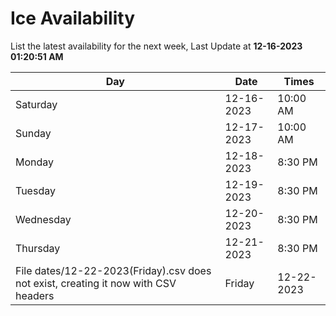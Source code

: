 # Ice Availability

List the latest availability for the next week, Last Update at **12-16-2023 01:20:51 AM**

| Day         | Date        | Times       |
| ----------- | ----------- | ----------- |
|Saturday|12-16-2023|10:00 AM|
|Sunday|12-17-2023|10:00 AM|
|Monday|12-18-2023|8:30 PM|
|Tuesday|12-19-2023|8:30 PM|
|Wednesday|12-20-2023|8:30 PM|
|Thursday|12-21-2023|8:30 PM|
File dates/12-22-2023(Friday).csv does not exist, creating it now with CSV headers |Friday|12-22-2023|7:00 PM; 8:30 PM|
